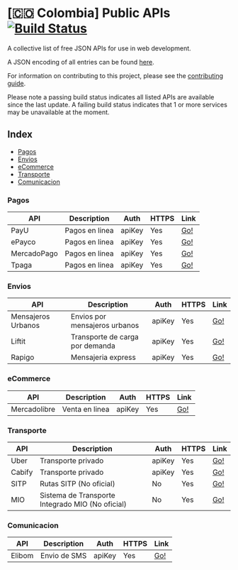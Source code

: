 # [:colombia: Colombia] Public APIs [![Build Status](https://api.travis-ci.org/ylecuyer/public-apis-colombia.svg)](https://travis-ci.org/ylecuyer/public-apis-colombia)

A collective list of free JSON APIs for use in web development.

A JSON encoding of all entries can be found [here](json).

For information on contributing to this project, please see the [contributing guide](CONTRIBUTING.md).

Please note a passing build status indicates all listed APIs are available since the last update. A failing build status indicates that 1 or more services may be unavailable at the moment.

## Index

* [Pagos](#pagos)
* [Envios](#envios)
* [eCommerce](#ecommerce)
* [Transporte](#transporte)
* [Comunicacion](#comunicacion)

### Pagos
API | Description | Auth | HTTPS | Link |
|---|---|---|---|---|
| PayU | Pagos en linea | apiKey | Yes | [Go!](http://developers.payulatam.com/es/api/) |
| ePayco | Pagos en linea | apiKey | Yes | [Go!](https://epayco.co/developers.php) |
| MercadoPago | Pagos en linea | apiKey | Yes | [Go!](https://www.mercadopago.com.ar/developers/es/api-docs/) |
| Tpaga | Pagos en linea | apiKey | Yes | [Go!](https://tpaga.co/) |


### Envios
API | Description | Auth | HTTPS | Link |
|---|---|---|---|---|
| Mensajeros Urbanos | Envios por mensajeros urbanos | apiKey | Yes | [Go!](http://murbanos.co/la-compa%C3%B1ia/api-urbanos) |
| Liftit | Transporte de carga por demanda | apiKey | Yes | [Go!](http://docs.api.liftit.co/) |
| Rapigo | Mensajeria express | apiKey | Yes | [Go!](http://docs.rapigo.apiary.io/#introduction/ambientes) |

### eCommerce
API | Description | Auth | HTTPS | Link |
|---|---|---|---|---|
| Mercadolibre | Venta en linea | apiKey | Yes | [Go!](http://developers.mercadolibre.com/api-docs/) |

### Transporte
API | Description | Auth | HTTPS | Link |
|---|---|---|---|---|
| Uber | Transporte privado | apiKey | Yes | [Go!](https://developer.uber.com/) |
| Cabify | Transporte privado | apiKey | Yes | [Go!](http://developers.cabify.com/) |
| SITP | Rutas SITP (No oficial) | No | Yes | [Go!](https://github.com/zorrodg/sitp-api) |
| MIO | Sistema de Transporte Integrado MIO (No oficial) | No | Yes | [Go!](http://docs.mioservice.apiary.io/#) |

### Comunicacion
API | Description | Auth | HTTPS | Link |
|---|---|---|---|---|
| Elibom | Envio de SMS | apiKey | Yes | [Go!](https://www.elibom.com/developers) |
